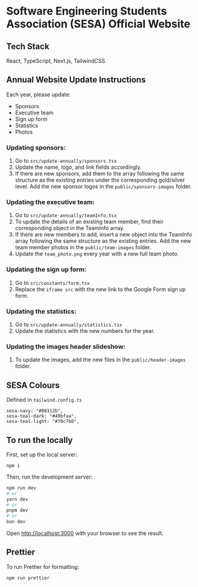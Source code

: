 # Software Engineering Students Association (SESA) Official Website

## Tech Stack
React, TypeScript, Next.js, TailwindCSS

## Annual Website Update Instructions

Each year, please update:
* Sponsors
* Executive team
* Sign up form
* Statistics
* Photos

### Updating sponsors:

1. Go to `src/update-annually/sponsors.tsx`
2. Update the name, logo, and link fields accordingly.
3. If there are new sponsors, add them to the array following the same structure as the existing entries under the corresponding gold/silver level. Add the new sponsor logos in the `public/sponsors-images` folder.

### Updating the executive team:

1. Go to `src/update-annually/teamInfo.tsx`
2. To update the details of an existing team member, find their corresponding object in the TeamInfo array.
3. If there are new members to add, insert a new object into the TeamInfo array following the same structure as the existing entries. Add the new team member photos in the `public/team-images` folder.
4. Update the `team_photo.png` every year with a new full team photo.

### Updating the sign up form:

1. Go to `src/constants/form.tsx`
2. Replace the `iframe src` with the new link to the Google Form sign up form.

### Updating the statistics:
1. Go to `src/update-annually/statistics.tsx`
2. Update the statistics with the new numbers for the year.

### Updating the images header slideshow:

1. To update the images, add the new files in the `public/header-images` folder.

## SESA Colours
Defined in `tailwind.config.ts`

```
sesa-navy: "#00112b",
sesa-teal-dark: "#49bfaa",
sesa-teal-light: "#70c7b0",
```

## To run the locally

First, set up the local server:

`npm i`

Then, run the development server:

```bash
npm run dev
# or
yarn dev
# or
pnpm dev
# or
bun dev
```

Open [http://localhost:3000](http://localhost:3000) with your browser to see the result.

## Prettier

To run Prettier for formatting:

`npm run prettier`